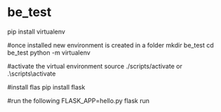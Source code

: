 # be_test

pip install virtualenv

#once installed new environment is created in a folder
mkdir be_test
cd be_test
python -m virtualenv

#activate the virtual environment
source ./scripts/activate
or
.\scripts\activate

#install flas
pip install flask

#run the following
FLASK_APP=hello.py flask run

